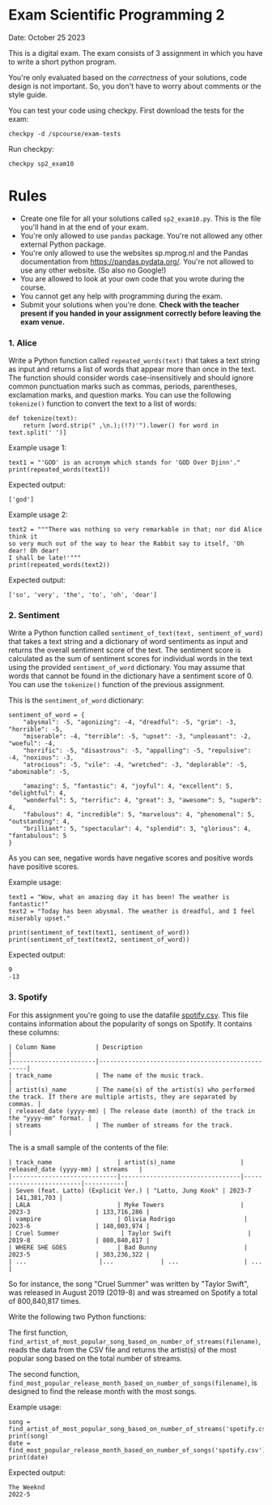 # Exam Scientific Programming 2

Date: October 25 2023

This is a digital exam. The exam consists of 3 assignment in which you have to write a short python program.

You're only evaluated based on the _correctness_ of your solutions, code design is not important. So, you don't have to worry about comments or the style guide.

You can test your code using checkpy. First download the tests for the exam:

    checkpy -d /spcourse/exam-tests

Run checkpy:

    checkpy sp2_exam10

# Rules

- Create one file for all your solutions called `sp2_exam10.py`. This is the file you'll hand in at the end of your exam.
- You're only allowed to use `pandas` package. You're not allowed any other external Python package.
- You're only allowed to use the websites sp.mprog.nl and the Pandas documentation from https://pandas.pydata.org/. You're not allowed to use any other website. (So also no Google!)
- You are allowed to look at your own code that you wrote during the course.
- You cannot get any help with programming during the exam.
- Submit your solutions when you're done. **Check with the teacher present if you handed in your assignment correctly before leaving the exam venue.**

### 1. Alice

Write a Python function called `repeated_words(text)` that takes a text string as input and returns a list of words that appear more than once in the text. The function should consider words case-insensitively and should ignore common punctuation marks such as commas, periods, parentheses, exclamation marks, and question marks. You can use the following `tokenize()` function to convert the text to a list of words:

    def tokenize(text):
        return [word.strip(" ,\n.);(!?)'").lower() for word in text.split(' ')]

Example usage 1:

    text1 = "'GOD' is an acronym which stands for 'GOD Over Djinn'."
    print(repeated_words(text1))

Expected output:

    ['god']

Example usage 2:

    text2 = """There was nothing so very remarkable in that; nor did Alice think it
    so very much out of the way to hear the Rabbit say to itself, 'Oh dear! Oh dear!
    I shall be late!'"""
    print(repeated_words(text2))

Expected output:

    ['so', 'very', 'the', 'to', 'oh', 'dear']

### 2. Sentiment

Write a Python function called `sentiment_of_text(text, sentiment_of_word)` that takes a text string and a dictionary of word sentiments as input and returns the overall sentiment score of the text. The sentiment score is calculated as the sum of sentiment scores for individual words in the text using the provided `sentiment_of_word` dictionary. You may assume that words that cannot be found in the dictionary have a sentiment score of 0. You can use the `tokenize()` function of the previous assignment.

This is the `sentiment_of_word` dictionary:

    sentiment_of_word = {
        "abysmal": -5, "agonizing": -4, "dreadful": -5, "grim": -3, "horrible": -5,
        "miserable": -4, "terrible": -5, "upset": -3, "unpleasant": -2, "woeful": -4,
        "horrific": -5, "disastrous": -5, "appalling": -5, "repulsive": -4, "noxious": -3,
        "atrocious": -5, "vile": -4, "wretched": -3, "deplorable": -5, "abominable": -5,

        "amazing": 5, "fantastic": 4, "joyful": 4, "excellent": 5, "delightful": 4,
        "wonderful": 5, "terrific": 4, "great": 3, "awesome": 5, "superb": 4,
        "fabulous": 4, "incredible": 5, "marvelous": 4, "phenomenal": 5, "outstanding": 4,
        "brilliant": 5, "spectacular": 4, "splendid": 3, "glorious": 4, "fantabulous": 5
    }

As you can see, negative words have negative scores and positive words have positive scores.


Example usage:

    text1 = "Wow, what an amazing day it has been! The weather is fantastic!"
    text2 = "Today has been abysmal. The weather is dreadful, and I feel miserably upset."

    print(sentiment_of_text(text1, sentiment_of_word))
    print(sentiment_of_text(text2, sentiment_of_word))

Expected output:

    9
    -13

### 3. Spotify

For this assignment you're going to use the datafile [spotify.csv](spotify.csv). This file contains information about the popularity of songs on Spotify. It contains these columns:

    | Column Name           | Description                                      |
    |-----------------------|--------------------------------------------------|
    | track_name            | The name of the music track.                     |
    | artist(s)_name        | The name(s) of the artist(s) who performed the track. If there are multiple artists, they are separated by commas. |
    | released_date (yyyy-mm) | The release date (month) of the track in the "yyyy-mm" format. |
    | streams               | The number of streams for the track.            |

The is a small sample of the contents of the file:

    | track_name                  | artist(s)_name                  | released_date (yyyy-mm) | streams   |
    |-----------------------------|---------------------------------|-------------------------|-----------|
    | Seven (feat. Latto) (Explicit Ver.) | "Latto, Jung Kook" | 2023-7                  | 141,381,703 |
    | LALA                        | Myke Towers                     | 2023-3                  | 133,716,286 |
    | vampire                     | Olivia Rodrigo                   | 2023-6                  | 140,003,974 |
    | Cruel Summer                 | Taylor Swift                     | 2019-8                  | 800,840,817 |
    | WHERE SHE GOES              | Bad Bunny                        | 2023-5                  | 303,236,322 |
    | ...                    |...             | ...                  | ... |

So for instance, the song "Cruel Summer" was written by "Taylor Swift", was released in August 2019 (2019-8) and was streamed on Spotify a total of 800,840,817 times.

Write the following two Python functions:

The first function, `find_artist_of_most_popular_song_based_on_number_of_streams(filename)`, reads the data from the CSV file and returns the artist(s) of the most popular song based on the total number of streams.

The second function, `find_most_popular_release_month_based_on_number_of_songs(filename)`, is designed to find the release month with the most songs.

Example usage:

    song = find_artist_of_most_popular_song_based_on_number_of_streams('spotify.csv')
    print(song)
    date = find_most_popular_release_month_based_on_number_of_songs('spotify.csv')
    print(date)

Expected output:

    The Weeknd
    2022-5
